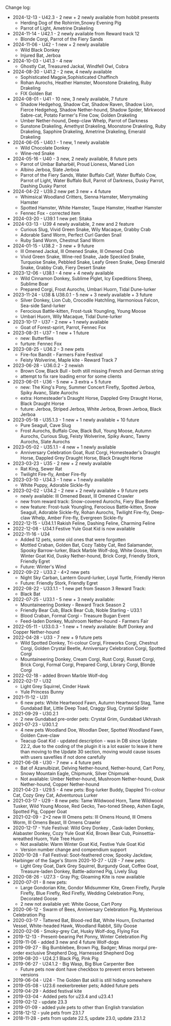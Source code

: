 Change log:
* 2024-12-13 - U42.3 - 2 new + 2 newly available from hobbit presents
  * Herding Dog of the Rohirrim,Snowy Evening Pig
  * Parrot of Light, Ametrine Drakeling
* 2024-11-14 - U42.1 - 2 newly available from Reward track 12
  * Blonde Corgi, Parrot of the Fiery Sands
* 2024-11-06 - U42 - 1 new + 2 newly available
  * Wild Black Donkey
  * Injured Bat, Jerboa
* 2024-10-03 - U41.3 - 4 new
  * Ghostly Cat, Treasured Jackal, Windfell Owl, Cobra
* 2024-08-30 - U41.2 - 2 new, 4 newly available
  * Sophisticated Magpie,Sophisticated Chaffinch
  * Rohan Aurochs, Heather Hamster, Moonstone Drakeling, Ruby Drakeling
  * FIX Golden Bat
* 2024-08-01 - U41 - 10 new, 3 newly available, 7 future
  * Shadow Hedgehog, Shadow Cat, Shadow Raven, Shadow Lion, Fierce Hedgehog, Shadow Nether-hound, Shadow Spider, Mirkwood Sabre-cat, Potato Farmer's Fine Cow, Golden Drakeling
  * Umber Nether-hound, Deep-claw Whelp, Parrot of Darkness
  * Sunstone Drakeling, Amethyst Drakeling, Moonstone Drakeling, Ruby Drakeling, Sapphire Drakeling, Ametrine Drakeling, Emerald Drakeling
* 2024-06-05 - U40.1 - 1 new, 1 newly available
  * Wild Chocolate Donkey
  * Wine-red Snake
* 2024-05-16 - U40 - 3 new, 2 newly available, 8 future pets
  * Parrot of Umbar Baharbêl, Proud Lioness, Maned Lion
  * Albino Jerboa, Slate Jerboa
  * Parrot of the Fiery Sands, Water Buffalo Calf, Water Buffalo Cow, Parrot of Light, Water Buffalo Bull, Parrot of Darkness, Dusky Parrot, Dashing Dusky Parrot
* 2024-04-22 - U39.2 new pet 3 new + 4 future
  * Whimsical Woodland Critters, Sienna Hamster, Merrymaking Hamster
  * Spotted Hamster, White Hamster, Taupe Hamster, Heather Hamster
  * Fennec Fox - corrected item
* 2024-03-20 - U39.1 1 new pet: Sitaka
* 2024-03-13 - U39 4 newly available, 2 new and 2 feature
  * Curious Slug, Vivid Green Snake, Wily Macaque, Grabby Crab
  * Adorable Sand Worm, Perfect Curl Garden Snail
  * Ruby Sand Worm, Chestnut Sand Worm
* 2024-01-15 - U38.2 - 3 new + 9 future
  * Ill Omened Jackal, Ill Omened Snake, Ill Omened Crab
  *  Vivid Green Snake, Wine-red Snake, Jade Speckled Snake, Turquoise Snake, Pebbled Snake, Leafy Green Snake, Deep Emerald Snake, Grabby Crab, Fiery Desert Snake
* 2023-12-06 - U38.1 - 4 new + 4 newly available
  * Wild Cinnamon Donkey, Sublime Piglet, Icy Expeditions Sheep, Sublime Boar
  * Prepared Corgi, Frost Aurochs, Umbari Huorn, Tidal Dune-lurker
* 2023-11-24 - U38 & U38.0.1 - 5 new + 3 newly available + 3 future
  * Silver Donkey, Lion Cub, Crocodile Hatchling, Harmonious Falcon, Sea-side Sand-lurker
  * Ferocious Battle-kitten, Frost-tusk Youngling, Young Moose
  * Umbari Huorn, Wily Macaque, Tidal Dune-lurker
* 2023-10-17 - U37 - 2 new + 1 newly available
  * Goat of Forest-sprirt, Parrot, Fennec Fox
* 2023-08-31 - U37 - 1 new + 1 future
  * new: Butterflies
  * furture: Fennec Fox
* 2023-08-25 - U36.2 - 3 new pets
  * Fire-fox Bandit - Farmers Faire Festival
  * Feisty Wolverine, Maple kite - Reward Track 7
* 2023-06-28 - U36.0.2 - 2 newish
  * Brown Cow, Black Bull - both still missing French and German string
  * attempt to fix rare loading error for some clients
* 2023-06-01 - U36 - 5 new + 3 extra + 5 future
  * new: The King's Pony, Summer Concert Firefly, Spotted Jerboa, Spiky Avanc, Slate Aurochs
  * extra: Homesteader's Draught Horse, Dappled Grey Draught Horse, Black Draught Horse
  * future: Jerboa, Striped Jerboa, White Jerboa, Brown Jerboa, Black Jerboa
* 2023-05-18 - U35.1.3 - 1 new + 1 newly available + 10 future
  * Pure Seagull, Cave Slug
  * Frost Aurochs, Buffalo Cow, Black Bull, Young Moose, Autumn Aurochs, Curious Slug, Feisty Wolverine, Spiky Avanc, Tawny Aurochs, Slate Aurochs
* 2023-05-02 - U35.1.1 - 4 new + 1 newly available
  * Anniversary Celebration Goat, Rust Corgi, Homesteader's Draught Horse, Dappled Grey Draught Horse, Black Draught Horse
* 2023-03-23 - U35 - 2 new + 2 newly available
  * Rat King, Sewer Rat
  * Twilight Fire-fly, Amber Fire-fly
* 2023-03-10 - U34.3 - 1 new + 1 newly available
  * White Puppy, Adorable Sickle-fly
* 2023-02-02 - U34.2 - 2 new + 2 newly available + 9 future pets
  * newly available: Ill Omened Beast, Ill Omened Crawler
  * new from reward track: Snow-covered Aurochs, Fiery Blue Beetle
  * new feature: Frost-tusk Youngling, Ferocious Battle-kitten, Snow Seagull, Adorable Sickle-fly, Rohan Aurochs, Twilight Fire-fly, Deep-claw Whelp, Amber Fire-fly, Evergreen Sickle-fly
* 2022-12-15 - U34.1.1 Rakish Feline, Dashing Feline, Charming Feline
* 2022-12-08 - U34.1 Festive Yule Goat Kid is now available
* 2022-11-16 - U34
  * Added 12 pets, some old ones that were forgotten
  * Mottled Craban, Golden Bat, Cozy Tabby Cat, Red Salamander, Spooky Barrow-lurker, Black Marble Wolf-dog, White Goose, Warm Winter Goat Kid, Dusky Nether-hound, Brick Corgi, Friendly Stork, Friendly Egret
  * Future: Winter's Wind
* 2022-09-22 - U33.2 - 4+2 new pets
  * Night Sky Carban, Lantern Gourd-lurker, Loyal Turtle, Friendly Heron
  * Future: Friendly Stork, Friendly Egret
* 2022-08-22 - U33.1.1 - 1 new pet from Season 3 Reward Track:
  * Black Bat
* 2022-07-25 - U33.1 - 5 new + 3 newly available:
  * Mountaineering Donkey - Reward Track Season 2
  * Friendly Bear Cub, Black Bear Cub, Noble Starling - U33.1
  * Blood Craban, Formal Corgi - Treasure Bugan Event
  * Feed-laden Donkey, Mushroom Nether-hound - Farmers Fair
* 2022-05-11 - U33.0.3 - 1 new + 1 newly available: Buff Donkey and Copper Nether-hound
* 2022-04-28 - U33 - 7 new + 9 future pets
  * Wild Spotted Donkey, Tri-colour Corgi, Fireworks Corgi, Chestnut Corgi, Golden Crystal Beetle, Anniversary Celebration Corgi, Spotted Corgi
  * Mountaineering Donkey, Cream Corgi, Rust Corgi, Russet Corgi, Brick Corgi, Formal Corgi, Prepared Corgi, Library Corgi, Blonde Corgi
* 2022-02-18 - added Brown Marble Wolf-dog
* 2022-02-17 - U32
  * Light Grey Squirrel, Cinder Hawk
  * Yule Princess Bunny
* 2021-11-12 - U31
  * 6 new pets: White Heartwood Fawn, Autumn Heartwood Stag, Tame Gundabad Bat, Little Deep Toad, Craggy Slug, Crystal Spider
* 2021-09-29 - U30.2.1
  * 2 new Gundabad pre-order pets: Crystal Grim, Gundabad Ukhrash
* 2021-07-23 - U30.1.2
  * 4 new pets Woodland Doe, Woodlan Deer, Spotted Woodland Fawn, Golden Cave-claw
  * Teacup Goat Kid - updated description - was in DB since Update 22.2, due to the coding of the plugin it is a lot easier to leave it here than moving to the Update 30 section, moving would cause issues with users savefiles if not done carefully
* 2021-06-08 - U30 - 7 new + 4 future pets
  * Bat of Azanulbizat, Delving Nether-hound, Nether-hound, Cart Pony, Snowy Mountain Eagle, Chipmunk, Silver Chipmunk
  * Not available: Umber Nether-hound, Mushroom Nether-hound, Dusk Nether-hound, Copper Nether-hound
* 2021-04-23 - U29.5 - 4 new pets: Bog-lurker Buddy, Dappled Tri-colour Cat, Cozy Grey Cat, Adventurous Lurker
* 2021-03-17 - U29 - 8 new pets: Tame Wildwood Horn, Tame Wildwood Tusker, Wild Young Moose, Red Gecko, Two-toned Sheep, Ashen Eagle, Spotted Pig, Copper Goat
* 2021-02-09 - 2+2 new Ill Omens pets: Ill Omens Hound, Ill Omens Worm, Ill Omens Beast, Ill Omens Crawler
* 2020-12-17 - Yule Festival: Wild Grey Donkey , Cask-laden Donkey, Alabaster Donkey, Cozy Yule Goat Kid, Brown Bear Cub, Poinsettia-wreathed Huorn, Yule Tree Huorn
  * Not available: Warm Winter Goat Kid, Festive Yule Goat Kid
  * Version number change and compendium support
* 2020-10-28 - Fall Festival: Soot-feathered crow, Spooky Jackdaw, Harbinger of the Sage's Storm
2020-10-27 - U28 - 7 new pets:
  * Light Grey Goat, Dark Grey Squirrel, Burgundy Goat, Coffee Goat, Treasure-laden Donkey, Battle-adorned Pig, Lively Slug
* 2020-08-26 - U27.3 - Gray Pig; Gloaming Kite is now available
* 2020-07-01 - 8 new pets:
  * Large Gondorian Kite, Gondor Midsummer Kite, Green Firefly, Purple Firefly, Blue Firefly, Red Firefly, Wedding Celebration Pony, Decorated Goose
  * 2 new not available yet: White Goose, Cart Pony
* 2020-06-12 - Swarm of Bees, Anniversary Celebration Pig, Mysterious Celebration Pig
* 2020-03-17 - Tattered Bat, Blood-red Bat, White Hourn, Enchanted Vessel, White-headed Hawk, Woodland Rabbit, Silly Goose
* 2020-02-06 - Smoky-grey Cat, Husky Wolf-dog, Flying Fox
* 2019-12-13 - Present-bearing Pet Ponny, Winter Celebration Pig
* 2019-11-06 - added 3 new and 4 future Wolf-dogs
* 2019-09-27 - Big Bumblebee, Brown Pig, Badger; Minas morgul pre-order exclusive Shepherd Dog, Harnessed Shepherd Dog
* 2019-08-20 - U24.2.1 Black Pig, Pink Pig
* 2019-06-27 - U24.1.2 - Big Wasp, Big Blue Carpenter Bee
  * Future pets now dont have checkbox to prevent errors between versions
* 2019-06-04 - U24 - The Golden Bat skill is still hiding somewhere
* 2019-05-08 - U23.6 neekerbreeker pets; Added future pets
* 2019-04-29 - Added festival kite
* 2019-03-04 - Added pets for u23.4 and u23.4.1
* 2019-02-12 - update 23.3
* 2019-01-09 - added yule pets to other than English translation
* 2018-12-12 - yule pets from 23.1.7
* 2018-11-28 - pets from update 22.5, update 23.0, update 23.1.2

